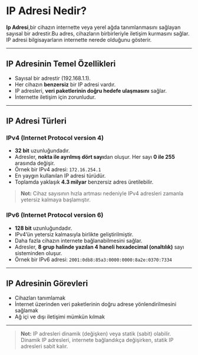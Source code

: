 # IP Adresi Nedir?

**Ip Adresi**,bir cihazın internette veya yerel ağda tanımlanmasını sağlayan sayısal bir adrestir.Bu adres, cihazların birbirleriyle iletişim kurmasını sağlar. 
IP adresi bilgisayarların internette nerede olduğunu gösterir.

---

## IP Adresinin Temel Özellikleri

- Sayısal bir adrestir (192.168.1.1).
- Her cihazın  **benzersiz** bir IP adresi vardır.
- IP adresleri, **veri paketlerinin doğru hedefe ulaşmasını** sağlar.
- İnternette iletişim için zorunludur.

---

## IP Adresi Türleri


### IPv4 (Internet Protocol version 4)

- **32 bit** uzunluğundadır.  
- Adresler, **nokta ile ayrılmış dört sayı**dan oluşur. Her sayı **0 ile 255** arasında değişir.  
- Örnek bir IPv4 adresi: `172.16.254.1`  
- En yaygın kullanılan IP adresi türüdür.  
- Toplamda yaklaşık **4.3 milyar** benzersiz adres üretilebilir.

> **Not:** Cihaz sayısının hızla artması nedeniyle IPv4 adresleri zamanla yetersiz kalmaya başlamıştır.

### IPv6 (Internet Protocol version 6)

- **128 bit** uzunluğundadır.  
- IPv4’ün yetersiz kalmasıyla birlikte geliştirilmiştir.  
- Daha fazla cihazın internete bağlanabilmesini sağlar.  
- Adresler, **8 grup halinde yazılan 4 haneli hexadecimal (onaltılık)** sayı sisteminden oluşur.  
- Örnek bir IPv6 adresi: `2001:0db8:85a3:0000:0000:8a2e:0370:7334`  

---

## IP Adresinin Görevleri

- Cihazları tanımlamak  
- İnternet üzerinden veri paketlerinin doğru adrese yönlendirilmesini sağlamak  
- Ağ içi ve dışı iletişimi mümkün kılmak  

---

> **Not:** IP adresleri dinamik (değişken) veya statik (sabit) olabilir. Dinamik IP adresleri, internete bağlandıkça değişirken, statik IP adresleri sabit kalır.



